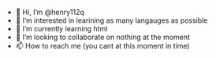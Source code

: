 - 👋 Hi, I’m @henry112q
- 👀 I’m interested in learining as many langauges as possible
- 🌱 I’m currently learning html
- 💞️ I’m looking to collaborate on nothing at the moment
- 📫 How to reach me (you cant at this moment in time)

<!---
henry112q/henry112q is a ✨ special ✨ repository because its `README.md` (this file) appears on your GitHub profile.
You can click the Preview link to take a look at your changes.
--->
